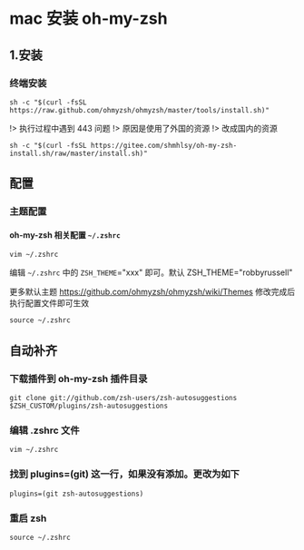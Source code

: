 # mac 安装 oh-my-zsh
## 1.安装
### 终端安装
````ssh
sh -c "$(curl -fsSL https://raw.github.com/ohmyzsh/ohmyzsh/master/tools/install.sh)"
````

!> 执行过程中遇到 443 问题
!> 原因是使用了外国的资源
!> 改成国内的资源

````ssh
sh -c "$(curl -fsSL https://gitee.com/shmhlsy/oh-my-zsh-install.sh/raw/master/install.sh)"
````

## 配置
### 主题配置
#### oh-my-zsh 相关配置 `~/.zshrc`
````ssh
vim ~/.zshrc
````
编辑  `~/.zshrc` 中的 `ZSH_THEME`="xxx" 即可。默认    ZSH_THEME="robbyrussell"

更多默认主题 https://github.com/ohmyzsh/ohmyzsh/wiki/Themes
修改完成后 执行配置文件即可生效
````ssh
source ~/.zshrc
````

## 自动补齐
### 下载插件到 oh-my-zsh 插件目录
````ssh
git clone git://github.com/zsh-users/zsh-autosuggestions $ZSH_CUSTOM/plugins/zsh-autosuggestions
````

### 编辑 .zshrc 文件
````ssh
vim ~/.zshrc
````

### 找到 plugins=(git) 这一行，如果没有添加。更改为如下
````ssh
plugins=(git zsh-autosuggestions)
````

### 重启 zsh 
````ssh
source ~/.zshrc
````

